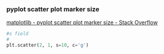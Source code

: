 ### pyplot scatter plot marker size 


[matplotlib - pyplot scatter plot marker size - Stack Overflow](https://stackoverflow.com/questions/14827650/pyplot-scatter-plot-marker-size "matplotlib - pyplot scatter plot marker size - Stack Overflow")




```python
#s field
#
plt.scatter(2, 1, s=10, c='g')


```
